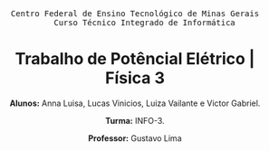 <div align="center">

  <pre>Centro Federal de Ensino Tecnológico de Minas Gerais
    Curso Técnico Integrado de Informática</pre>
  
  # Trabalho de Potêncial Elétrico | Física 3

  **Alunos:** Anna Luisa, Lucas Vinicios, Luiza Vailante e Victor Gabriel.
  
  **Turma:** INFO-3.

  **Professor:** Gustavo Lima
</div>

